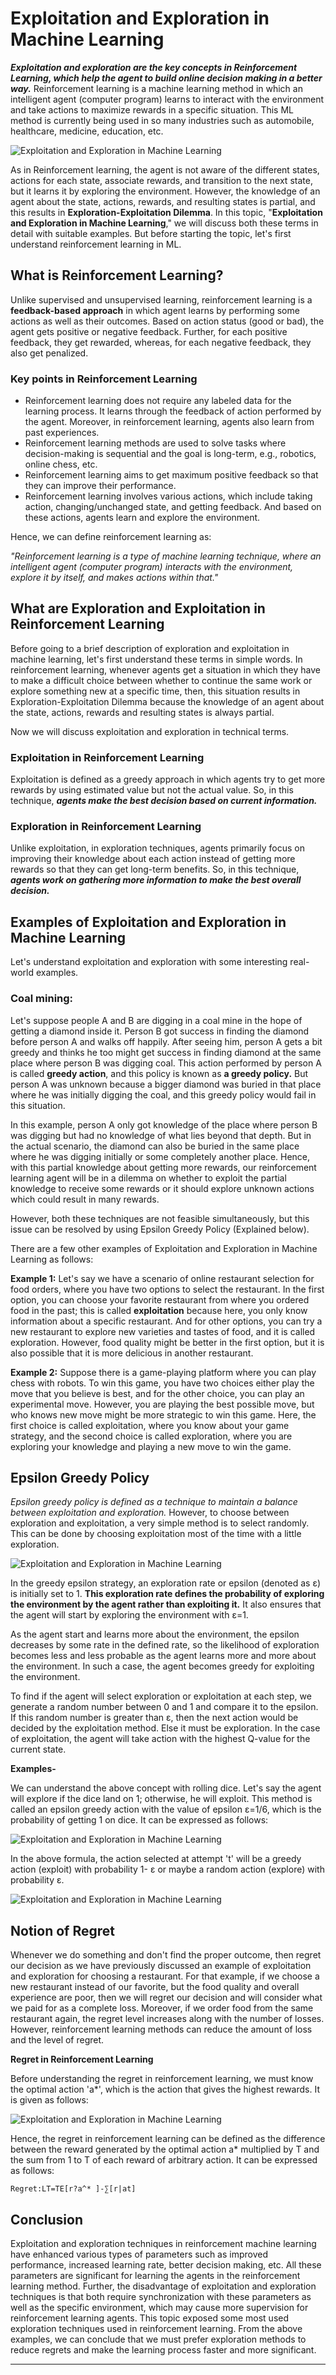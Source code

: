 # Exploitation and Exploration in Machine Learning
**_Exploitation and exploration are the key concepts in Reinforcement Learning, which help the agent to build online decision making in a better way._** Reinforcement learning is a machine learning method in which an intelligent agent (computer program) learns to interact with the environment and take actions to maximize rewards in a specific situation. This ML method is currently being used in so many industries such as automobile, healthcare, medicine, education, etc.

![Exploitation and Exploration in Machine Learning](https://static.javatpoint.com/tutorial/machine-learning/images/exploitation-and-exploration-in-machine-learning.png)

As in Reinforcement learning, the agent is not aware of the different states, actions for each state, associate rewards, and transition to the next state, but it learns it by exploring the environment. However, the knowledge of an agent about the state, actions, rewards, and resulting states is partial, and this results in **Exploration-Exploitation Dilemma**. In this topic, "**Exploitation and Exploration in Machine Learning**," we will discuss both these terms in detail with suitable examples. But before starting the topic, let's first understand reinforcement learning in ML.

What is Reinforcement Learning?
-------------------------------

Unlike supervised and unsupervised learning, reinforcement learning is a **feedback-based approach** in which agent learns by performing some actions as well as their outcomes. Based on action status (good or bad), the agent gets positive or negative feedback. Further, for each positive feedback, they get rewarded, whereas, for each negative feedback, they also get penalized.

### Key points in Reinforcement Learning

*   Reinforcement learning does not require any labeled data for the learning process. It learns through the feedback of action performed by the agent. Moreover, in reinforcement learning, agents also learn from past experiences.
*   Reinforcement learning methods are used to solve tasks where decision-making is sequential and the goal is long-term, e.g., robotics, online chess, etc.
*   Reinforcement learning aims to get maximum positive feedback so that they can improve their performance.
*   Reinforcement learning involves various actions, which include taking action, changing/unchanged state, and getting feedback. And based on these actions, agents learn and explore the environment.

Hence, we can define reinforcement learning as:

_"Reinforcement learning is a type of machine learning technique, where an intelligent agent (computer program) interacts with the environment, explore it by itself, and makes actions within that."_

What are Exploration and Exploitation in Reinforcement Learning
---------------------------------------------------------------

Before going to a brief description of exploration and exploitation in machine learning, let's first understand these terms in simple words. In reinforcement learning, whenever agents get a situation in which they have to make a difficult choice between whether to continue the same work or explore something new at a specific time, then, this situation results in Exploration-Exploitation Dilemma because the knowledge of an agent about the state, actions, rewards and resulting states is always partial.

Now we will discuss exploitation and exploration in technical terms.

### Exploitation in Reinforcement Learning

Exploitation is defined as a greedy approach in which agents try to get more rewards by using estimated value but not the actual value. So, in this technique, **_agents make the best decision based on current information._**

### Exploration in Reinforcement Learning

Unlike exploitation, in exploration techniques, agents primarily focus on improving their knowledge about each action instead of getting more rewards so that they can get long-term benefits. So, in this technique, **_agents work on gathering more information to make the best overall decision._**

Examples of Exploitation and Exploration in Machine Learning
------------------------------------------------------------

Let's understand exploitation and exploration with some interesting real-world examples.

### Coal mining:

Let's suppose people A and B are digging in a coal mine in the hope of getting a diamond inside it. Person B got success in finding the diamond before person A and walks off happily. After seeing him, person A gets a bit greedy and thinks he too might get success in finding diamond at the same place where person B was digging coal. This action performed by person A is called **greedy action**, and this policy is known as **a greedy policy.** But person A was unknown because a bigger diamond was buried in that place where he was initially digging the coal, and this greedy policy would fail in this situation.

In this example, person A only got knowledge of the place where person B was digging but had no knowledge of what lies beyond that depth. But in the actual scenario, the diamond can also be buried in the same place where he was digging initially or some completely another place. Hence, with this partial knowledge about getting more rewards, our reinforcement learning agent will be in a dilemma on whether to exploit the partial knowledge to receive some rewards or it should explore unknown actions which could result in many rewards.

However, both these techniques are not feasible simultaneously, but this issue can be resolved by using Epsilon Greedy Policy (Explained below).

There are a few other examples of Exploitation and Exploration in Machine Learning as follows:

**Example 1:** Let's say we have a scenario of online restaurant selection for food orders, where you have two options to select the restaurant. In the first option, you can choose your favorite restaurant from where you ordered food in the past; this is called **exploitation** because here, you only know information about a specific restaurant. And for other options, you can try a new restaurant to explore new varieties and tastes of food, and it is called exploration. However, food quality might be better in the first option, but it is also possible that it is more delicious in another restaurant.

**Example 2:** Suppose there is a game-playing platform where you can play chess with robots. To win this game, you have two choices either play the move that you believe is best, and for the other choice, you can play an experimental move. However, you are playing the best possible move, but who knows new move might be more strategic to win this game. Here, the first choice is called exploitation, where you know about your game strategy, and the second choice is called exploration, where you are exploring your knowledge and playing a new move to win the game.

Epsilon Greedy Policy
---------------------

_Epsilon greedy policy is defined as a technique to maintain a balance between exploitation and exploration._ However, to choose between exploration and exploitation, a very simple method is to select randomly. This can be done by choosing exploitation most of the time with a little exploration.

![Exploitation and Exploration in Machine Learning](https://static.javatpoint.com/tutorial/machine-learning/images/exploitation-and-exploration-in-machine-learning2.png)

In the greedy epsilon strategy, an exploration rate or epsilon (denoted as ε) is initially set to 1. **This exploration rate defines the probability of exploring the environment by the agent rather than exploiting it.** It also ensures that the agent will start by exploring the environment with ε=1.

As the agent start and learns more about the environment, the epsilon decreases by some rate in the defined rate, so the likelihood of exploration becomes less and less probable as the agent learns more and more about the environment. In such a case, the agent becomes greedy for exploiting the environment.

To find if the agent will select exploration or exploitation at each step, we generate a random number between 0 and 1 and compare it to the epsilon. If this random number is greater than ε, then the next action would be decided by the exploitation method. Else it must be exploration. In the case of exploitation, the agent will take action with the highest Q-value for the current state.

**Examples-**

We can understand the above concept with rolling dice. Let's say the agent will explore if the dice land on 1; otherwise, he will exploit. This method is called an epsilon greedy action with the value of epsilon ε=1/6, which is the probability of getting 1 on dice. It can be expressed as follows:

![Exploitation and Exploration in Machine Learning](https://static.javatpoint.com/tutorial/machine-learning/images/exploitation-and-exploration-in-machine-learning3.png)

In the above formula, the action selected at attempt 't' will be a greedy action (exploit) with probability 1- ε or maybe a random action (explore) with probability ε.

![Exploitation and Exploration in Machine Learning](https://static.javatpoint.com/tutorial/machine-learning/images/exploitation-and-exploration-in-machine-learning4.png)

Notion of Regret
----------------

Whenever we do something and don't find the proper outcome, then regret our decision as we have previously discussed an example of exploitation and exploration for choosing a restaurant. For that example, if we choose a new restaurant instead of our favorite, but the food quality and overall experience are poor, then we will regret our decision and will consider what we paid for as a complete loss. Moreover, if we order food from the same restaurant again, the regret level increases along with the number of losses. However, reinforcement learning methods can reduce the amount of loss and the level of regret.

**Regret in Reinforcement Learning**

Before understanding the regret in reinforcement learning, we must know the optimal action 'a\*', which is the action that gives the highest rewards. It is given as follows:

![Exploitation and Exploration in Machine Learning](https://static.javatpoint.com/tutorial/machine-learning/images/exploitation-and-exploration-in-machine-learning5.png)

Hence, the regret in reinforcement learning can be defined as the difference between the reward generated by the optimal action a\* multiplied by T and the sum from 1 to T of each reward of arbitrary action. It can be expressed as follows:

```
Regret:LT=TE[r?a^* ]-∑[r|at]

```


Conclusion
----------

Exploitation and exploration techniques in reinforcement machine learning have enhanced various types of parameters such as improved performance, increased learning rate, better decision making, etc. All these parameters are significant for learning the agents in the reinforcement learning method. Further, the disadvantage of exploitation and exploration techniques is that both require synchronization with these parameters as well as the specific environment, which may cause more supervision for reinforcement learning agents. This topic exposed some most used exploration techniques used in reinforcement learning. From the above examples, we can conclude that we must prefer exploration methods to reduce regrets and make the learning process faster and more significant.

* * *